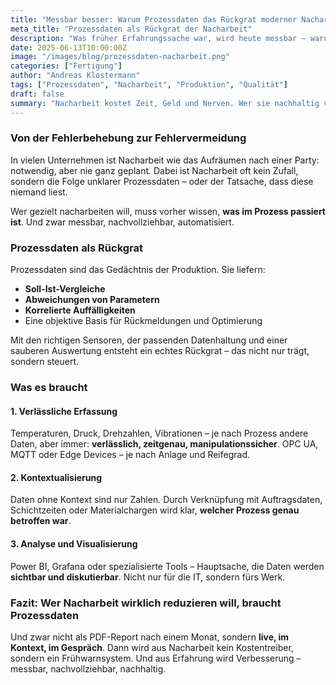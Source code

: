 ```yaml
---
title: "Messbar besser: Warum Prozessdaten das Rückgrat moderner Nacharbeit sind"
meta_title: "Prozessdaten als Rückgrat der Nacharbeit"
description: "Was früher Erfahrungssache war, wird heute messbar – warum Prozessdaten die Grundlage für effektive Nachbearbeitung sind."
date: 2025-06-13T10:00:00Z
image: "/images/blog/prozessdaten-nacharbeit.png"
categories: ["Fertigung"]
author: "Andreas Klostermann"
tags: ["Prozessdaten", "Nacharbeit", "Produktion", "Qualität"]
draft: false
summary: "Nacharbeit kostet Zeit, Geld und Nerven. Wer sie nachhaltig verbessern will, braucht Daten – und zwar dort, wo es zählt: im Prozess."
---
```


### Von der Fehlerbehebung zur Fehlervermeidung

In vielen Unternehmen ist Nacharbeit wie das Aufräumen nach einer Party: notwendig, aber nie ganz geplant. Dabei ist Nacharbeit oft kein Zufall, sondern die Folge unklarer Prozessdaten – oder der Tatsache, dass diese niemand liest.

Wer gezielt nacharbeiten will, muss vorher wissen, **was im Prozess passiert ist**. Und zwar messbar, nachvollziehbar, automatisiert.

### Prozessdaten als Rückgrat

Prozessdaten sind das Gedächtnis der Produktion. Sie liefern:

- **Soll-Ist-Vergleiche**
- **Abweichungen von Parametern**
- **Korrelierte Auffälligkeiten**
- Eine objektive Basis für Rückmeldungen und Optimierung

Mit den richtigen Sensoren, der passenden Datenhaltung und einer sauberen Auswertung entsteht ein echtes Rückgrat – das nicht nur trägt, sondern steuert.

### Was es braucht

#### 1. Verlässliche Erfassung

Temperaturen, Druck, Drehzahlen, Vibrationen – je nach Prozess andere Daten, aber immer: **verlässlich, zeitgenau, manipulationssicher**. OPC UA, MQTT oder Edge Devices – je nach Anlage und Reifegrad.

#### 2. Kontextualisierung

Daten ohne Kontext sind nur Zahlen. Durch Verknüpfung mit Auftragsdaten, Schichtzeiten oder Materialchargen wird klar, **welcher Prozess genau betroffen war**.

#### 3. Analyse und Visualisierung

Power BI, Grafana oder spezialisierte Tools – Hauptsache, die Daten werden **sichtbar und diskutierbar**. Nicht nur für die IT, sondern fürs Werk.

### Fazit: Wer Nacharbeit wirklich reduzieren will, braucht Prozessdaten

Und zwar nicht als PDF-Report nach einem Monat, sondern **live, im Kontext, im Gespräch**. Dann wird aus Nacharbeit kein Kostentreiber, sondern ein Frühwarnsystem. Und aus Erfahrung wird Verbesserung – messbar, nachvollziehbar, nachhaltig.
